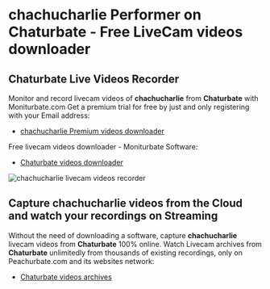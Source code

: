 # chachucharlie Performer on Chaturbate - Free LiveCam videos downloader

## Chaturbate Live Videos Recorder

Monitor and record livecam videos of **chachucharlie** from **Chaturbate** with Moniturbate.com
Get a premium trial for free by just and only registering with your Email address:
* [chachucharlie Premium videos downloader](https://moniturbate.com/request-demo-licence-key.html)

Free livecam videos downloader - Moniturbate Software:
* [Chaturbate videos downloader](https://moniturbate.com/moniturbate-download-software.html)

![chachucharlie livecam videos recorder](https://peachurnet.com/templates/moniturbate-software.png)


## Capture chachucharlie videos from the Cloud and watch your recordings on Streaming

Without the need of downloading a software, capture **chachucharlie** livecam videos from **Chaturbate** 100% online.
Watch Livecam archives from **Chaturbate** unlimitedly from thousands of existing recordings, only on Peachurbate.com and its websites network:
* [Chaturbate videos archives](https://peachurnet.com/)